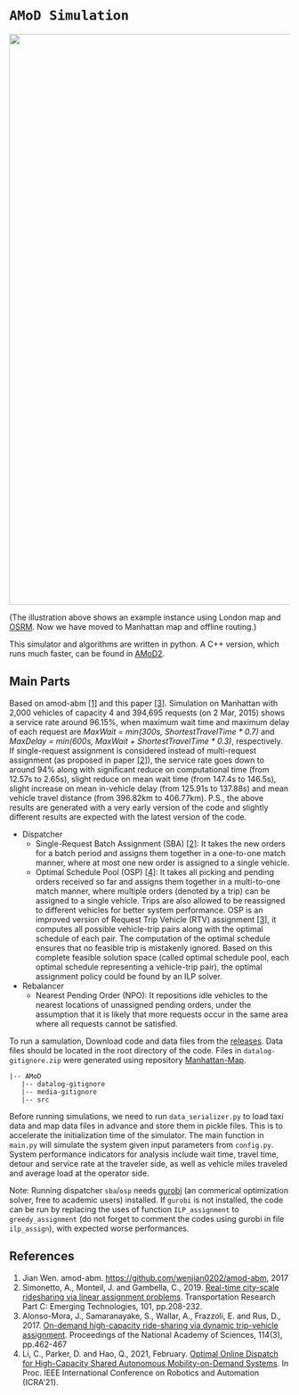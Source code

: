 # `AMoD Simulation`
<img src="https://github.com/Leot6/AMoD/blob/master/demo.gif" width="1024">

(The illustration above shows an example instance using London map and [OSRM](https://github.com/Project-OSRM/osrm-backend). Now we have moved to Manhattan map and offline routing.)

This simulator and algorithms are written in python. A C++ version, which runs much faster, can be found in [AMoD2](https://github.com/Leot6/AMoD2).

## Main Parts
Based on amod-abm [[1]](https://github.com/Leot6/AMoD#references) and this paper [[3]](https://github.com/Leot6/AMoD#references). Simulation on Manhattan with 2,000 vehicles of capacity 4 and 394,695 requests (on 2 Mar, 2015) shows a service rate around 96.15%, when maximum wait time and maximum delay of each request are *MaxWait = min(300s, ShortestTravelTime * 0.7)* and *MaxDelay = min(600s, MaxWait + ShortestTravelTime * 0.3)*, respectively. If single-request assignment is considered instead of multi-request assignment (as proposed in paper [[2]](https://github.com/Leot6/AMoD#references)), the service rate goes down to around 94% along with significant reduce on computational time (from 12.57s to 2.65s), slight reduce on mean wait time (from 147.4s to 146.5s), slight increase on mean in-vehicle delay (from 125.91s to 137.88s) and mean vehicle travel distance (from 396.82km to 406.77km). P.S., the above results are generated with a very early version of the code and slightly different results are expected with the latest version of the code.

- Dispatcher
    - Single-Request Batch Assignment (SBA) [[2]](https://github.com/Leot6/AMoD#references): It takes the new orders for a batch period and assigns them together in a one-to-one match manner, where at most one new order is assigned to a single vehicle.
    - Optimal Schedule Pool (OSP) [[4]](https://github.com/Leot6/AMoD#references): It takes all picking and pending orders received so far and assigns them together in a multi-to-one match manner, where multiple orders (denoted by a trip) can be assigned to a single vehicle. Trips are also allowed to be reassigned to different vehicles for better system performance. OSP is an improved version of Request Trip Vehicle (RTV) assignment [[3]](https://github.com/Leot6/AMoD#references), it computes all possible vehicle-trip pairs along with the optimal schedule of each pair. The computation of the optimal schedule ensures that no feasible trip is mistakenly ignored. Based on this complete feasible solution space (called optimal schedule pool, each optimal schedule representing a vehicle-trip pair), the optimal assignment policy could be found by an ILP solver.
- Rebalancer
    - Nearest Pending Order (NPO): It repositions idle vehicles to the nearest locations of unassigned pending orders, under the assumption that it is likely that more requests occur in the same area where all requests cannot be satisfied.
  

To run a samulation, Download code and data files from the [releases](https://github.com/Leot6/AMoD/releases). Data files should be located in the root directory of the code. Files in `datalog-gitignore.zip` were generated using repository [Manhattan-Map](https://github.com/Leot6/Manhattan-Map).

```
|-- AMoD
   |-- datalog-gitignore
   |-- media-gitignore
   |-- src
```
Before running simulations, we need to run `data_serializer.py` to load taxi data and map data files in advance and store them in pickle files. This is to accelerate the initialization time of the simulator.
The main function in `main.py` will simulate the system given input parameters from `config.py`. System performance indicators for analysis include wait time, travel time, detour and service rate at the traveler side, as well as vehicle miles traveled and average load at the operator side.

Note: Running dispatcher `sba`/`osp` needs [gurobi](https://www.gurobi.com/) (an commerical optimization solver, free to academic users) installed. If `gurobi` is not installed, the code can be run by replacing the uses of function `ILP_assignment` to `greedy_assignment` (do not forget to comment the codes using gurobi in file `ilp_assign`), with expected worse performances. 


## References

1. Jian Wen. amod-abm. https://github.com/wenjian0202/amod-abm, 2017
2. Simonetto, A., Monteil, J. and Gambella, C., 2019. [Real-time city-scale ridesharing via linear assignment problems](https://www.sciencedirect.com/science/article/pii/S0968090X18302882). Transportation Research Part C: Emerging Technologies, 101, pp.208-232.
3. Alonso-Mora, J., Samaranayake, S., Wallar, A., Frazzoli, E. and Rus, D., 2017. [On-demand high-capacity ride-sharing via dynamic trip-vehicle assignment](https://www.pnas.org/content/114/3/462.short). Proceedings of the National Academy of Sciences, 114(3), pp.462-467
4. Li, C., Parker, D. and Hao, Q., 2021, February. [Optimal Online Dispatch for High-Capacity Shared Autonomous Mobility-on-Demand Systems](https://www.cs.bham.ac.uk/~parkerdx/papers/icra21samod.pdf). In Proc. IEEE International Conference on Robotics and Automation (ICRA'21).


